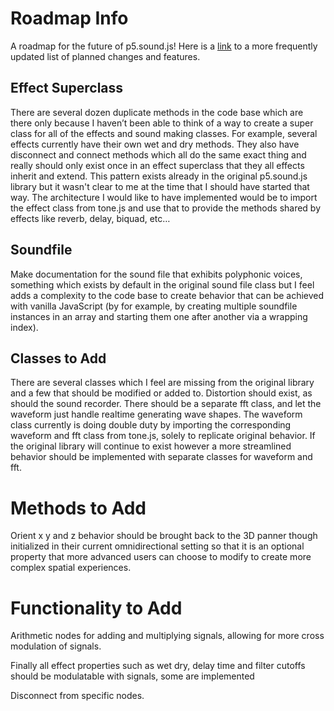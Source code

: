 # Roadmap Info
A roadmap for the future of p5.sound.js! Here is a [link](https://docs.google.com/spreadsheets/d/1WhT1O8w8PgejLP-2jtbT69rTGcTsYK4yTz9xq1KTcj8/edit?usp=sharing) to a more frequently updated list of planned changes and features.

## Effect Superclass
There are several dozen duplicate methods in the code base which are there only because I haven’t been able to think of a way to create a super class for all of the effects and sound making classes. For example, several effects currently have their own wet and dry methods. They also have disconnect and connect methods which all do the same exact thing and really should only exist once in an effect superclass that they all effects inherit and extend. This pattern exists already in the original p5.sound.js library but it wasn't clear to me at the time that I should have started that way. The architecture I would like to have implemented would be to import the effect class from tone.js and use that to provide the methods shared by effects like reverb, delay, biquad, etc… 

## Soundfile
Make documentation for the sound file that exhibits polyphonic voices, something which exists by default in the original sound file class but I feel adds a complexity to the code base to create behavior that can be achieved with vanilla JavaScript (by for example, by creating multiple soundfile instances in an array and starting them one after another via a wrapping index). 

## Classes to Add
There are several classes which I feel are missing from the original library and a few that should be modified or added to. Distortion should exist, as should the sound recorder. There should be a separate fft class, and let the waveform just handle realtime generating wave shapes. The waveform class currently is doing double duty by importing the corresponding waveform and fft class from tone.js, solely to replicate original behavior. If the original library will continue to exist however a more streamlined behavior should be implemented with separate classes for waveform and fft. 

# Methods to Add
Orient x y and z behavior should be brought back to the 3D panner though initialized in their current omnidirectional setting so that it is an optional property that more advanced users can choose to modify to create more complex spatial experiences. 

# Functionality to Add
Arithmetic nodes for adding and multiplying signals, allowing for more cross modulation of signals. 

Finally all effect properties such as wet dry, delay time and filter cutoffs should be modulatable with signals, some are implemented  

Disconnect from specific nodes.